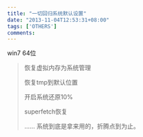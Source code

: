 ```yaml
---
title: "一切回归系统默认设置"
date: "2013-11-04T12:53:31+08:00"
tags: ['OTHERS']
comments: 
---
```



win7 64位
> 恢复虚拟内存为系统管理
> 
> 
> 恢复tmp到默认位置
> 
> 
> 开启系统还原10%
> 
> 
> superfetch恢复
> 
> 
> ……
系统到底是拿来用的，折腾点到为止。

&nbsp;
